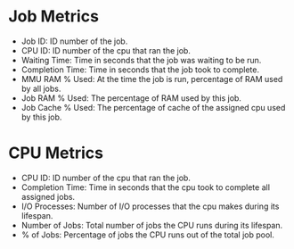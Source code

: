 # Job Metrics
* Job ID: ID number of the job.
* CPU ID: ID number of the cpu that ran the job.
* Waiting Time: Time in seconds that the job was waiting to be run.
* Completion Time: Time in seconds that the job took to complete.
* MMU RAM % Used: At the time the job is run, percentage of RAM used by all jobs.
* Job RAM % Used: The percentage of RAM used by this job.
* Job Cache % Used: The percentage of cache of the assigned cpu used by this job.

# CPU Metrics
* CPU ID: ID number of the cpu that ran the job.
* Completion Time: Time in seconds that the cpu took to complete all assigned jobs.
* I/O Processes: Number of I/O processes that the cpu makes during its lifespan.
* Number of Jobs: Total number of jobs the CPU runs during its lifespan.
* % of Jobs: Percentage of jobs the CPU runs out of the total job pool.
